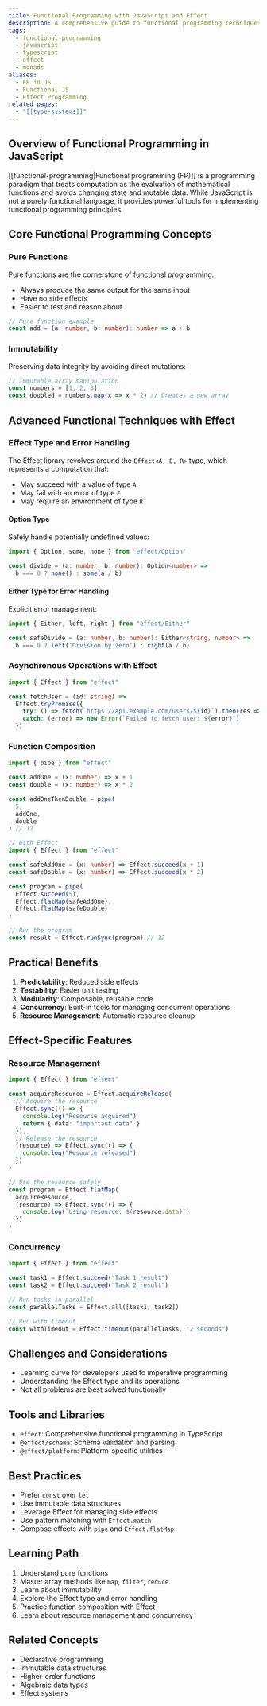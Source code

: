 ```yaml
---
title: Functional Programming with JavaScript and Effect
description: A comprehensive guide to functional programming techniques in JavaScript and TypeScript using the Effect library
tags:
  - functional-programming
  - javascript
  - typescript
  - effect
  - monads
aliases: 
  - FP in JS
  - Functional JS
  - Effect Programming
related pages:
  - "[[type-systems]]"
---
```


## Overview of Functional Programming in JavaScript

[[functional-programming|Functional programming (FP)]] is a programming paradigm that treats computation as the evaluation of mathematical functions and avoids changing state and mutable data. While JavaScript is not a purely functional language, it provides powerful tools for implementing functional programming principles.

## Core Functional Programming Concepts

### Pure Functions

Pure functions are the cornerstone of functional programming:

- Always produce the same output for the same input
- Have no side effects
- Easier to test and reason about

```typescript
// Pure function example
const add = (a: number, b: number): number => a + b
```

### Immutability

Preserving data integrity by avoiding direct mutations:

```typescript
// Immutable array manipulation
const numbers = [1, 2, 3]
const doubled = numbers.map(x => x * 2) // Creates a new array
```

## Advanced Functional Techniques with Effect

### Effect Type and Error Handling

The Effect library revolves around the `Effect<A, E, R>` type, which represents a computation that:
- May succeed with a value of type `A`
- May fail with an error of type `E`
- May require an environment of type `R`

#### Option Type

Safely handle potentially undefined values:

```typescript
import { Option, some, none } from "effect/Option"

const divide = (a: number, b: number): Option<number> => 
  b === 0 ? none() : some(a / b)
```

#### Either Type for Error Handling

Explicit error management:

```typescript
import { Either, left, right } from "effect/Either"

const safeDivide = (a: number, b: number): Either<string, number> => 
  b === 0 ? left('Division by zero') : right(a / b)
```

### Asynchronous Operations with Effect

```typescript
import { Effect } from "effect"

const fetchUser = (id: string) =>
  Effect.tryPromise({
    try: () => fetch(`https://api.example.com/users/${id}`).then(res => res.json()),
    catch: (error) => new Error(`Failed to fetch user: ${error}`)
  })
```

### Function Composition

```typescript
import { pipe } from "effect"

const addOne = (x: number) => x + 1
const double = (x: number) => x * 2

const addOneThenDouble = pipe(
  5,
  addOne,
  double
) // 12

// With Effect
import { Effect } from "effect"

const safeAddOne = (x: number) => Effect.succeed(x + 1)
const safeDouble = (x: number) => Effect.succeed(x * 2)

const program = pipe(
  Effect.succeed(5),
  Effect.flatMap(safeAddOne),
  Effect.flatMap(safeDouble)
)

// Run the program
const result = Effect.runSync(program) // 12
```

## Practical Benefits

1. **Predictability**: Reduced side effects
2. **Testability**: Easier unit testing
3. **Modularity**: Composable, reusable code
4. **Concurrency**: Built-in tools for managing concurrent operations
5. **Resource Management**: Automatic resource cleanup

## Effect-Specific Features

### Resource Management

```typescript
import { Effect } from "effect"

const acquireResource = Effect.acquireRelease(
  // Acquire the resource
  Effect.sync(() => {
    console.log("Resource acquired")
    return { data: "important data" }
  }),
  // Release the resource
  (resource) => Effect.sync(() => {
    console.log("Resource released")
  })
)

// Use the resource safely
const program = Effect.flatMap(
  acquireResource,
  (resource) => Effect.sync(() => {
    console.log(`Using resource: ${resource.data}`)
  })
)
```

### Concurrency

```typescript
import { Effect } from "effect"

const task1 = Effect.succeed("Task 1 result")
const task2 = Effect.succeed("Task 2 result")

// Run tasks in parallel
const parallelTasks = Effect.all([task1, task2])

// Run with timeout
const withTimeout = Effect.timeout(parallelTasks, "2 seconds")
```

## Challenges and Considerations

- Learning curve for developers used to imperative programming
- Understanding the Effect type and its operations
- Not all problems are best solved functionally

## Tools and Libraries

- `effect`: Comprehensive functional programming in TypeScript
- `@effect/schema`: Schema validation and parsing
- `@effect/platform`: Platform-specific utilities

## Best Practices

- Prefer `const` over `let`
- Use immutable data structures
- Leverage Effect for managing side effects
- Use pattern matching with `Effect.match`
- Compose effects with `pipe` and `Effect.flatMap`

## Learning Path

1. Understand pure functions
2. Master array methods like `map`, `filter`, `reduce`
3. Learn about immutability
4. Explore the Effect type and error handling
5. Practice function composition with Effect
6. Learn about resource management and concurrency

## Related Concepts

- Declarative programming
- Immutable data structures
- Higher-order functions
- Algebraic data types
- Effect systems
